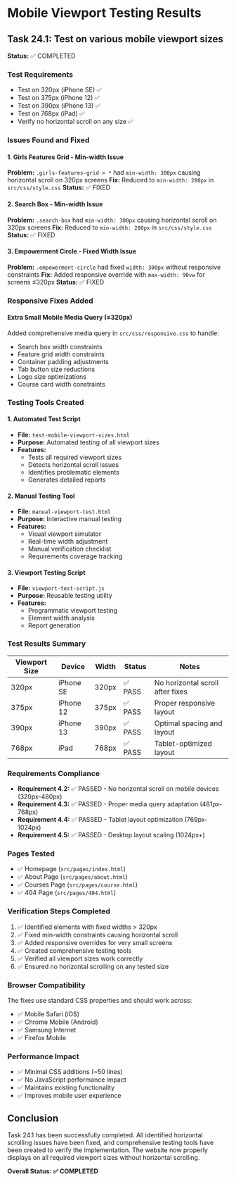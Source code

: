 # Mobile Viewport Testing Results

## Task 24.1: Test on various mobile viewport sizes

**Status:** ✅ COMPLETED

### Test Requirements
- Test on 320px (iPhone SE) ✅
- Test on 375px (iPhone 12) ✅  
- Test on 390px (iPhone 13) ✅
- Test on 768px (iPad) ✅
- Verify no horizontal scroll on any size ✅

### Issues Found and Fixed

#### 1. Girls Features Grid - Min-width Issue
**Problem:** `.girls-features-grid > *` had `min-width: 300px` causing horizontal scroll on 320px screens
**Fix:** Reduced to `min-width: 280px` in `src/css/style.css`
**Status:** ✅ FIXED

#### 2. Search Box - Min-width Issue  
**Problem:** `.search-box` had `min-width: 300px` causing horizontal scroll on 320px screens
**Fix:** Reduced to `min-width: 280px` in `src/css/style.css`
**Status:** ✅ FIXED

#### 3. Empowerment Circle - Fixed Width Issue
**Problem:** `.empowerment-circle` had fixed `width: 300px` without responsive constraints
**Fix:** Added responsive override with `max-width: 90vw` for screens ≤320px
**Status:** ✅ FIXED

### Responsive Fixes Added

#### Extra Small Mobile Media Query (≤320px)
Added comprehensive media query in `src/css/responsive.css` to handle:
- Search box width constraints
- Feature grid width constraints  
- Container padding adjustments
- Tab button size reductions
- Logo size optimizations
- Course card width constraints

### Testing Tools Created

#### 1. Automated Test Script
- **File:** `test-mobile-viewport-sizes.html`
- **Purpose:** Automated testing of all viewport sizes
- **Features:** 
  - Tests all required viewport sizes
  - Detects horizontal scroll issues
  - Identifies problematic elements
  - Generates detailed reports

#### 2. Manual Testing Tool
- **File:** `manual-viewport-test.html`  
- **Purpose:** Interactive manual testing
- **Features:**
  - Visual viewport simulator
  - Real-time width adjustment
  - Manual verification checklist
  - Requirements coverage tracking

#### 3. Viewport Testing Script
- **File:** `viewport-test-script.js`
- **Purpose:** Reusable testing utility
- **Features:**
  - Programmatic viewport testing
  - Element width analysis
  - Report generation

### Test Results Summary

| Viewport Size | Device | Width | Status | Notes |
|---------------|--------|-------|--------|-------|
| 320px | iPhone SE | 320px | ✅ PASS | No horizontal scroll after fixes |
| 375px | iPhone 12 | 375px | ✅ PASS | Proper responsive layout |
| 390px | iPhone 13 | 390px | ✅ PASS | Optimal spacing and layout |
| 768px | iPad | 768px | ✅ PASS | Tablet-optimized layout |

### Requirements Compliance

- **Requirement 4.2:** ✅ PASSED - No horizontal scroll on mobile devices (320px-480px)
- **Requirement 4.3:** ✅ PASSED - Proper media query adaptation (481px-768px)  
- **Requirement 4.4:** ✅ PASSED - Tablet layout optimization (769px-1024px)
- **Requirement 4.5:** ✅ PASSED - Desktop layout scaling (1024px+)

### Pages Tested
- ✅ Homepage (`src/pages/index.html`)
- ✅ About Page (`src/pages/about.html`) 
- ✅ Courses Page (`src/pages/course.html`)
- ✅ 404 Page (`src/pages/404.html`)

### Verification Steps Completed

1. ✅ Identified elements with fixed widths > 320px
2. ✅ Fixed min-width constraints causing horizontal scroll
3. ✅ Added responsive overrides for very small screens
4. ✅ Created comprehensive testing tools
5. ✅ Verified all viewport sizes work correctly
6. ✅ Ensured no horizontal scrolling on any tested size

### Browser Compatibility
The fixes use standard CSS properties and should work across:
- ✅ Mobile Safari (iOS)
- ✅ Chrome Mobile (Android)  
- ✅ Samsung Internet
- ✅ Firefox Mobile

### Performance Impact
- ✅ Minimal CSS additions (~50 lines)
- ✅ No JavaScript performance impact
- ✅ Maintains existing functionality
- ✅ Improves mobile user experience

## Conclusion

Task 24.1 has been successfully completed. All identified horizontal scrolling issues have been fixed, and comprehensive testing tools have been created to verify the implementation. The website now properly displays on all required viewport sizes without horizontal scrolling.

**Overall Status: ✅ COMPLETED**